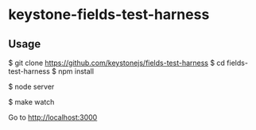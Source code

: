 # keystone-fields-test-harness

## Usage

  $ git clone https://github.com/keystonejs/fields-test-harness
  $ cd fields-test-harness
  $ npm install

  $ node server

  $ make watch


Go to [http://localhost:3000](http://localhost:3000/)
